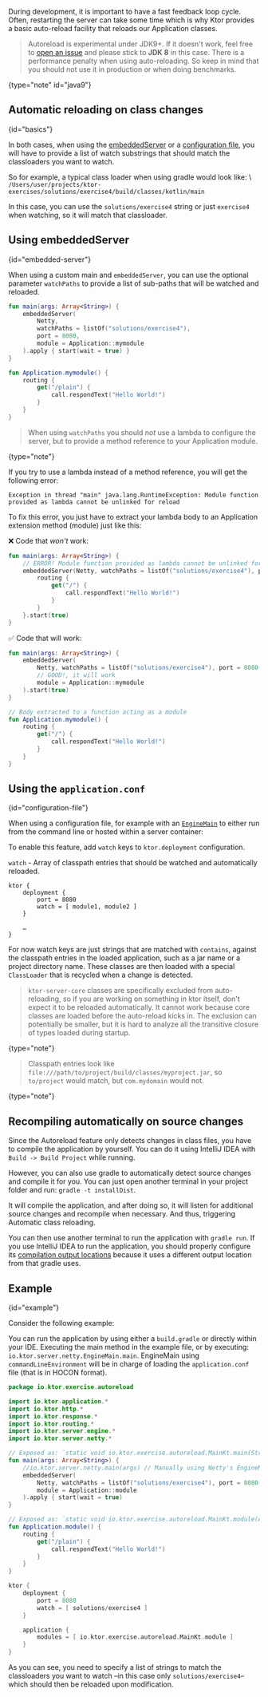 [//]: # (title: Auto reload)

<include src="lib.md" include-id="outdated_warning"/>

During development, it is important to have a fast feedback loop cycle. Often, restarting the server can take some time which is why Ktor provides a 
basic auto-reload facility that reloads our Application classes.

>Autoreload is experimental under JDK9+. If it doesn't work, feel free to [open an issue](https://youtrack.jetbrains.com/issues/KTOR) and
>please stick to **JDK 8** in this case.
>There is a performance penalty when using auto-reloading. So keep in mind that you should not use it in production or when doing benchmarks.
>
{type="note" id="java9"}

## Automatic reloading on class changes
{id="basics"}

In both cases, when using the [embeddedServer](#embedded-server) or a [configuration file](#configuration-file), you will have to provide a list of watch substrings
that should match the classloaders you want to watch.

So for example, a typical class loader when using gradle would look like: \\
`/Users/user/projects/ktor-exercises/solutions/exercise4/build/classes/kotlin/main`

In this case, you can use the `solutions/exercise4` string or just `exercise4` when watching, so it will match that classloader.

## Using embeddedServer
{id="embedded-server"}

When using a custom main and `embeddedServer`,
you can use the optional parameter `watchPaths` to provide
a list of sub-paths that will be watched and reloaded.

```kotlin
fun main(args: Array<String>) {
    embeddedServer(
        Netty,
        watchPaths = listOf("solutions/exercise4"),
        port = 8080,
        module = Application::mymodule
    ).apply { start(wait = true) }
}

fun Application.mymodule() {
    routing {
        get("/plain") {
            call.respondText("Hello World!")
        }
    }
}
```

>When using `watchPaths` you should *not* use a lambda to configure the server, but to provide a method reference to your
>Application module.
>
{type="note"}

If you try to use a lambda instead of a method reference, you will get the following error:

```text
Exception in thread "main" java.lang.RuntimeException: Module function provided as lambda cannot be unlinked for reload
```

To fix this error, you just have to extract your lambda body to an Application extension method (module) just like this:


❌ Code that *won't* work:
```kotlin
fun main(args: Array<String>) {
    // ERROR! Module function provided as lambda cannot be unlinked for reload
    embeddedServer(Netty, watchPaths = listOf("solutions/exercise4"), port = 8080) {
        routing {
            get("/") {
                call.respondText("Hello World!")
            }
        }
    }.start(true)
}
```
✅ Code that will work:
```kotlin
fun main(args: Array<String>) {
    embeddedServer(
        Netty, watchPaths = listOf("solutions/exercise4"), port = 8080,
        // GOOD!, it will work 
        module = Application::mymodule
    ).start(true)
}

// Body extracted to a function acting as a module
fun Application.mymodule() {
    routing {
        get("/") {
            call.respondText("Hello World!")
        }
    }
}
```

## Using the `application.conf`
{id="configuration-file"}

When using a configuration file, for example with an [`EngineMain`](Engines.md#EngineMain) to either run
from the command line or hosted within a server container:

To enable this feature, add `watch` keys to `ktor.deployment` configuration.

`watch` - Array of classpath entries that should be watched and automatically reloaded.

```text
ktor {
    deployment {
        port = 8080
        watch = [ module1, module2 ]
    }
    
    …
}
```

For now watch keys are just strings that are matched with `contains`, against the classpath entries in the loaded
application, such as a jar name or a project directory name.
These classes are then loaded with a special `ClassLoader` that is recycled when a change is detected.

>`ktor-server-core` classes are specifically excluded from auto-reloading, so if you are working on something in ktor itself,
>don't expect it to be reloaded automatically. It cannot work because core classes are loaded before the auto-reload kicks in.
>The exclusion can potentially be smaller, but it is hard to analyze all the transitive closure of types loaded during
>startup.
>
{type="note"}

>Classpath entries look like `file:///path/to/project/build/classes/myproject.jar`, so `to/project` would match, but `com.mydomain` would not.
>
{type="note"}

## Recompiling automatically on source changes

Since the Autoreload feature only detects changes in class files, you have to compile the application by yourself.
You can do it using IntelliJ IDEA with `Build -> Build Project` while running.

However, you can also use gradle to automatically detect source changes and compile it for you. You can just open
another terminal in your project folder and run: `gradle -t installDist`.

It will compile the application, and after doing so,
it will listen for additional source changes and recompile when necessary. And thus, triggering Automatic class reloading.

You can then use another terminal to run the application with `gradle run`. If you use IntelliJ IDEA to run the application, you should properly configure its [compilation output locations](https://www.jetbrains.com/help/idea/specifying-compilation-settings.html) because it uses a different output location from that gradle uses.

## Example
{id="example"}

Consider the following example:

You can run the application by using either a `build.gradle` or directly within your IDE.
Executing the main method in the example file, or by executing: `io.ktor.server.netty.EngineMain.main`.
EngineMain using `commandLineEnvironment` will be in charge of loading the `application.conf` file (that is in HOCON format).

<tabs>

```kotlin
package io.ktor.exercise.autoreload

import io.ktor.application.*
import io.ktor.http.*
import io.ktor.response.*
import io.ktor.routing.*
import io.ktor.server.engine.*
import io.ktor.server.netty.*

// Exposed as: `static void io.ktor.exercise.autoreload.MainKt.main(String[] args)`
fun main(args: Array<String>) {
    //io.ktor.server.netty.main(args) // Manually using Netty's EngineMain
    embeddedServer(
        Netty, watchPaths = listOf("solutions/exercise4"), port = 8080,
        module = Application::module
    ).apply { start(wait = true) 
}

// Exposed as: `static void io.ktor.exercise.autoreload.MainKt.module(Application receiver)`
fun Application.module() {
    routing {
        get("/plain") {
            call.respondText("Hello World!")
        }
    }
}
```



```kotlin
ktor {
    deployment {
        port = 8080
        watch = [ solutions/exercise4 ]
    }

    application {
        modules = [ io.ktor.exercise.autoreload.MainKt.module ]
    }
}
```

</tabs>

As you can see, you need to specify a list of strings to match the classloaders you want to watch –in this case only `solutions/exercise4`– which should then be reloaded upon modification.

